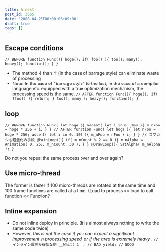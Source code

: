 ```yaml
---
title: A nest
post_id: 3665
date: '2008-04-26T00:00:06+09:00'
draft: true
tags: []
---
```


## Escape conditions

`// BEFORE function Func(){ hoge(); if( foo() ){ too(); many(); heavy(); function(); } }`

*   The method ↓ than ↑ (in the case of barrage style) can eliminate waste of processing.
*   Note: In the case of "barrage style" to the last, in the case of a compiler language etc. equipped with a true optimization mechanism, the processing speed is the same. `// AFTER function Func(){ hoge(); if( !foo() ){ return; } too(); many(); heavy(); function(); }`

## loop

`// BEFORE function Func( let hoge ){ ascent( let i in 0..100 ){ m_nFoo = hoge * 256 + i; } } // AFTER function Func( let hoge ){ let nFoo = hoge * 256; ascent( let i in 0..100 ){ m_nFoo = nFoo + i; } } // コマカシも軽量化の手段 @MainLoop(){ if( m_nCount % 2 == 0 ){ m_nAlpha = Animation( 0, 255, m_nCount, 30 ); } } @DrawLoop(){ SetAlpha( m_nAlpha ); }`

Do not you repeat the same process over and over again?

## Use micro-thread

The former is faster if 100 micro-threads are rotated at the same time and 100 frame functions are called at a time. (Load to process << load to call function << Function?

## Inline expansion

*   Do not inline deploy in principle. (It is almost always nothing to write the same code twice)
*   However, _this is not the case if you can expect a significant improvement in processing speed, or if the area is extremely heavy_ . `// インライン展開が有効な例 __Wait( 1 ); // BAD yield; // GOOD`
